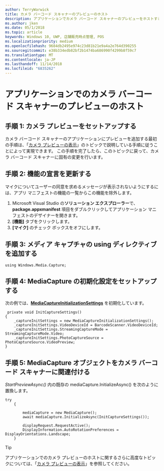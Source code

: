 ```yaml
---
author: TerryWarwick
title: カメラ バーコード スキャナーのプレビューのホスト
description: アプリケーションでカメラ バーコード スキャナーのプレビューをホストする方法を説明します。
ms.author: jken
ms.date: 05/1/2018
ms.topic: article
keywords: Windows 10, UWP, 店舗販売時点管理, POS
ms.localizationpriority: medium
ms.openlocfilehash: 9684db2495e974c23d81b21e9a4a2e764d390255
ms.sourcegitcommit: e38b334edb82bf2b1474ba686990f4299b8f59c7
ms.translationtype: MT
ms.contentlocale: ja-JP
ms.lasthandoff: 11/14/2018
ms.locfileid: "6835262"
---
```

# <a name="hosting-a-camera-barcode-scanner-preview-in-your-application"></a>アプリケーションでのカメラ バーコード スキャナーのプレビューのホスト
## <a name="step-1-setup-your-camera-preview"></a>手順 1: カメラ プレビューをセットアップする
カメラ バーコード スキャナーのアプリケーションにプレビューを追加する最初の手順は、「[カメラ プレビューの表示](../audio-video-camera/simple-camera-preview-access.md)」のトピックで説明している手順に従うことによって実現できます。  この手順を完了したら、このトピックに戻って、カメラ バーコード スキャナーに固有の変更を行います。

## <a name="step-2-update-capability-declarations"></a>手順 2: 機能の宣言を更新する
マイクについてユーザーの同意を求めるメッセージが表示されないようにするには、アプリ マニフェストの機能の一覧からこの機能を除外します。

1. Microsoft Visual Studio の**ソリューション エクスプローラー**で、**package.appxmanifest** 項目をダブルクリックしてアプリケーション マニフェストのデザイナーを開きます。
2. **[機能]** タブをクリックします。
3. **[マイク]** のチェック ボックスをオフにします。

 ## <a name="step-3-add-additional-using-directive-for-media-capture"></a>手順 3: メディア キャプチャの using ディレクティブを追加する

```Csharp
using Windows.Media.Capture;
```

## <a name="step-4-set-up-your-mediacapture-initialization-settings"></a>手順 4: MediaCapture の初期化設定をセットアップする
次の例では、[**MediaCaptureInitializationSettings**](https://docs.microsoft.com/uwp/api/windows.media.capture.mediacaptureinitializationsettings) を初期化しています。 

```Csharp
 private void InitCaptureSettings()
{
    _captureInitSettings = new MediaCaptureInitializationSettings();
    _captureInitSettings.VideoDeviceId = BarcodeScanner.VideoDeviceId;
    _captureInitSettings.StreamingCaptureMode = StreamingCaptureMode.Video;
    _captureInitSettings.PhotoCaptureSource = PhotoCaptureSource.VideoPreview;
}
```
## <a name="step-5-associate-your-mediacapture-object-with-the-camera-barcode-scanner"></a>手順 5: MediaCapture オブジェクトをカメラ バーコード スキャナーに関連付ける
*StartPreviewAsync()* 内の既存の mediaCapture.InitializeAsync() を次のように置換します。

```Csharp
try
    {

        mediaCapture = new MediaCapture();
        await mediaCapture.InitializeAsync(InitCaptureSettings());

        displayRequest.RequestActive();
        DisplayInformation.AutoRotationPreferences = DisplayOrientations.Landscape;
    }
```

> [!TIP]
> アプリケーションでのカメラ プレビューのホストに関するさらに高度なトピックについては、「[カメラ プレビューの表示](https://docs.microsoft.com/windows/uwp/audio-video-camera/simple-camera-preview-access#add-capability-declarations-to-the-app-manifest)」を参照してください。
